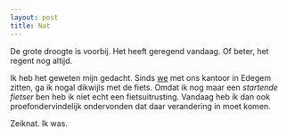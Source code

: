 ```yaml
---
layout: post
title: Nat
---
```

De grote droogte is voorbij. Het heeft geregend vandaag. Of beter, het regent nog altijd.

Ik heb het geweten mijn gedacht. Sinds [we](http://10to1.be) met ons kantoor in Edegem zitten, ga ik nogal dikwijls met de fiets. Omdat ik nog maar een _startende fietser_ ben heb ik niet echt een fietsuitrusting. Vandaag heb ik dan ook proefondervindelijk ondervonden dat daar verandering in moet komen.

Zeiknat. Ik was.